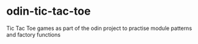 # odin-tic-tac-toe
Tic Tac Toe games as part of the odin project to practise module patterns and factory functions

